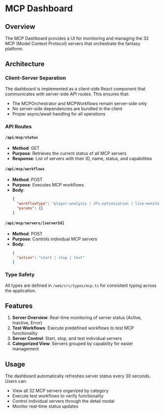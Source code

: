 # MCP Dashboard

## Overview
The MCP Dashboard provides a UI for monitoring and managing the 32 MCP (Model Context Protocol) servers that orchestrate the fantasy platform.

## Architecture

### Client-Server Separation
The dashboard is implemented as a client-side React component that communicates with server-side API routes. This ensures that:
- The MCPOrchestrator and MCPWorkflows remain server-side only
- No server-side dependencies are bundled in the client
- Proper async/await handling for all operations

### API Routes

#### `/api/mcp/status`
- **Method**: GET
- **Purpose**: Retrieves the current status of all MCP servers
- **Response**: List of servers with their ID, name, status, and capabilities

#### `/api/mcp/workflows`
- **Method**: POST
- **Purpose**: Executes MCP workflows
- **Body**: 
  ```json
  {
    "workflowType": "player-analysis | dfs-optimization | live-monitoring | trade-analysis",
    "params": {}
  }
  ```

#### `/api/mcp/servers/[serverId]`
- **Method**: POST
- **Purpose**: Controls individual MCP servers
- **Body**:
  ```json
  {
    "action": "start | stop | test"
  }
  ```

### Type Safety
All types are defined in `/web/src/types/mcp.ts` for consistent typing across the application.

## Features

1. **Server Overview**: Real-time monitoring of server status (Active, Inactive, Error)
2. **Test Workflows**: Execute predefined workflows to test MCP functionality
3. **Server Control**: Start, stop, and test individual servers
4. **Categorized View**: Servers grouped by capability for easier management

## Usage

The dashboard automatically refreshes server status every 30 seconds. Users can:
- View all 32 MCP servers organized by category
- Execute test workflows to verify functionality
- Control individual servers through the detail modal
- Monitor real-time status updates